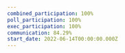 ```yaml
---
combined_participation: 100%
poll_participation: 100%
exec_participation: 100%
communication: 84.29%
start_date: 2022-06-14T00:00:00.000Z
---
```

